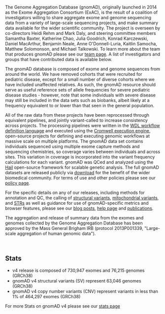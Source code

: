 The Genome Aggregation Database (gnomAD), originally launched in 2014 as the Exome Aggregation Consortium (ExAC), is the result of a coalition of investigators willing to share aggregate exome and genome sequencing data from a variety of large-scale sequencing projects, and make summary data available for the wider scientific community. The project is overseen by co-directors Heidi Rehm and Mark Daly, and steering committee members Samantha Baxter, Katherine Chao, Julia Goodrich, Konrad Karczewski, Daniel MacArthur, Benjamin Neale, Anne O'Donnell-Luria, Kaitlin Samocha, Matthew Solomonson, and Michael Talkowski. To learn more about the team that produces gnomAD please see our [team page](/team). A list of investigators and groups that have contributed data is available below.

The gnomAD database is composed of exome and genome sequences from around the world. We have removed cohorts that were recruited for pediatric disease, except for a small number of diverse cohorts where we have included unaffected relatives. As such, the gnomAD resource should serve as useful reference sets of allele frequencies for severe pediatric disease studies - however, note that some individuals with severe disease may still be included in the data sets such as biobanks, albeit likely at a frequency equivalent to or lower than that seen in the general population.

All of the raw data from these projects have been reprocessed through equivalent pipelines, and jointly variant-called to increase consistency across projects. The processing pipelines were written in the [WDL workflow definition language](https://software.broadinstitute.org/wdl/) and executed using the [Cromwell execution engine](https://github.com/broadinstitute/cromwell), open-source projects for defining and executing genomic workflows at massive scale on multiple platforms. The gnomAD data set contains individuals sequenced using multiple exome capture methods and sequencing chemistries, so coverage varies between individuals and across sites. This variation in coverage is incorporated into the variant frequency calculations for each variant. gnomAD was QCed and analyzed using the [Hail](https://hail.is/) open-source framework for scalable genetic analysis. The full gnomAD datasets are released publicly via [download](/downloads) for the benefit of the wider biomedical community. For terms of use and other policies please see our [policy page](/policies).

For the specific details on any of our releases, including methods for annotation and QC, the calling of [structural variants](https://gnomad.broadinstitute.org/news/2019-03-structural-variants-in-gnomad/), [mitochondrial variants](https://gnomad.broadinstitute.org/news/2020-11-gnomad-v3-1-mitochondrial-dna-variants/), and [STRs](https://gnomad.broadinstitute.org/news/2022-01-the-addition-of-short-tandem-repeat-calls-to-gnomad/) as well as guidance for use of gnomAD-specific metrics and browser features, please see our [blog posts](https://gnomad.broadinstitute.org/news/), [help page](/help) and [publications](/publications).

The aggregation and release of summary data from the exomes and genomes collected by the Genome Aggregation Database has been approved by the Mass General Brigham IRB (protocol 2013P001339, "Large-scale aggregation of human genomic data").

<br />

## Stats

- v4 release is composed of 730,947 exomes and 76,215 genomes (GRCh38)
- gnomAD v4 structural variants (SV) represent 63,046 genomes (GRCh38)
- gnomAD v4 copy number variants (CNV) represent variants in less than 1% of 464,297 exomes (GRCh38)

For more Stats on gnomAD v4 please see our [stats page](/stats)
